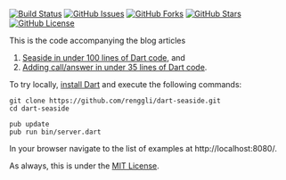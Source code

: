 [![Build Status](https://github.com/renggli/dart-seaside/actions/workflows/dart.yml/badge.svg?branch=main)](https://github.com/renggli/dart-seaside/actions/workflows/dart.yml)
[![GitHub Issues](https://img.shields.io/github/issues/renggli/dart-seaside.svg)](https://github.com/renggli/dart-seaside/issues)
[![GitHub Forks](https://img.shields.io/github/forks/renggli/dart-seaside.svg)](https://github.com/renggli/dart-seaside/network)
[![GitHub Stars](https://img.shields.io/github/stars/renggli/dart-seaside.svg)](https://github.com/renggli/dart-seaside/stargazers)
[![GitHub License](https://img.shields.io/badge/license-MIT-blue.svg)](https://raw.githubusercontent.com/renggli/dart-seaside/main/LICENSE)

This is the code accompanying the blog articles 

1. [Seaside in under 100 lines of Dart code](https://www.lukas-renggli.ch/blog/seaside-dart), and
2. [Adding call/answer in under 35 lines of Dart code](https://www.lukas-renggli.ch/blog/call-answer-dart).

To try locally, [install Dart](https://dart.dev/) and execute the following commands:

```
git clone https://github.com/renggli/dart-seaside.git
cd dart-seaside

pub update
pub run bin/server.dart 
```

In your browser navigate to the list of examples at http://localhost:8080/.

As always, this is under the [MIT License](https://raw.githubusercontent.com/renggli/dart-seaside/master/LICENSE).